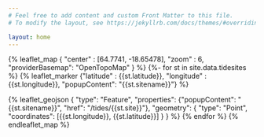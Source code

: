 ```yaml
---
# Feel free to add content and custom Front Matter to this file.
# To modify the layout, see https://jekyllrb.com/docs/themes/#overriding-theme-defaults

layout: home
---
```


{% leaflet_map { "center" : [64.7741, -18.65478],
    "zoom" : 6,
    "providerBasemap": "OpenTopoMap" } %}
    {%- for st in site.data.tidesites %}
    {% leaflet_marker {"latitude" : {{st.latitude}},
                       "longitude" : {{st.longitude}},
                       "popupContent": "{{st.sitename}}"} %} 

 {% leaflet_geojson {
 "type": "Feature",
 "properties": {"popupContent": "{{st.sitename}}",
 "href": "/tides/{{st.site}}"},
 "geometry": {
 "type": "Point",
 "coordinates": 
 [{{st.longitude}}, {{st.latitude}}]
 }
 } %}
 {% endfor %}
 {% endleaflet_map %}
